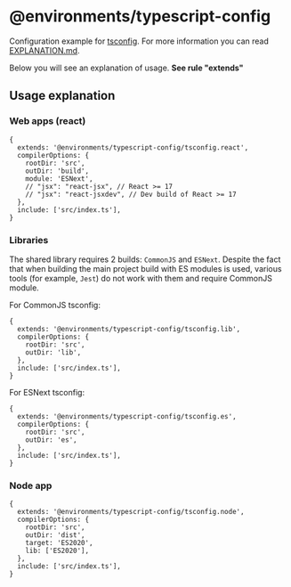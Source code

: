 # @environments/typescript-config

Configuration example for [tsconfig]. For more information you can read [EXPLANATION.md](EXPLANATION.md).

Below you will see an explanation of usage. **See rule "extends"**

## Usage explanation

### Web apps (react)

```json5
{
  extends: '@environments/typescript-config/tsconfig.react',
  compilerOptions: {
    rootDir: 'src',
    outDir: 'build',
    module: 'ESNext',
    // "jsx": "react-jsx", // React >= 17
    // "jsx": "react-jsxdev", // Dev build of React >= 17
  },
  include: ['src/index.ts'],
}
```

### Libraries

The shared library requires 2 builds: `CommonJS` and `ESNext`. Despite the fact that when building the main project
build with ES modules is used, various tools (for example, `Jest`) do not work with them and require
CommonJS module.

For CommonJS tsconfig:

```json5
{
  extends: '@environments/typescript-config/tsconfig.lib',
  compilerOptions: {
    rootDir: 'src',
    outDir: 'lib',
  },
  include: ['src/index.ts'],
}
```

For ESNext tsconfig:

```json5
{
  extends: '@environments/typescript-config/tsconfig.es',
  compilerOptions: {
    rootDir: 'src',
    outDir: 'es',
  },
  include: ['src/index.ts'],
}
```

### Node app

```json5
{
  extends: '@environments/typescript-config/tsconfig.node',
  compilerOptions: {
    rootDir: 'src',
    outDir: 'dist',
    target: 'ES2020',
    lib: ['ES2020'],
  },
  include: ['src/index.ts'],
}
```

[tsconfig]: https://www.typescriptlang.org/tsconfig
